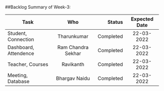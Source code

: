 ##Backlog Summary of Week-3:

|Task|Who|Status|Expected Date|
| ------------- |:-------------:| ----------:|:------------:|
|Student, Connection|Tharunkumar |Completed|22-03-2022|
|Dashboard, Attendence|Ram Chandra Sekhar|Completed|22-03-2022|
|Teacher, Courses|Ravikanth|Completed|22-03-2022|
|Meeting, Database|Bhargav Naidu|Completed|22-03-2022|
